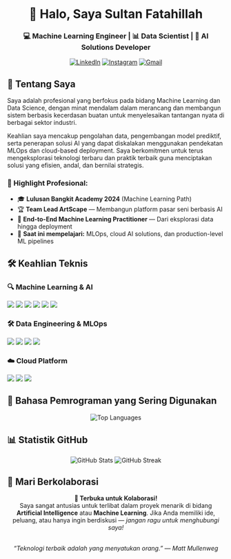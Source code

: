 <div align="center">

# 👋 Halo, Saya **Sultan Fatahillah**  
### 💻 Machine Learning Engineer | 📊 Data Scientist | 🤖 AI Solutions Developer  

[![LinkedIn](https://img.shields.io/badge/LinkedIn-Connect-blue?style=for-the-badge&logo=linkedin&logoColor=white)](https://www.linkedin.com/in/nuruddin-sulthon-syah-fatahillah-rahmani-35765829b/)
[![Instagram](https://img.shields.io/badge/Instagram-Follow-E4405F?style=for-the-badge&logo=instagram&logoColor=white)](https://instagram.com/sultanfatahillah_)
[![Gmail](https://img.shields.io/badge/Gmail-Email-D14836?style=for-the-badge&logo=gmail&logoColor=white)](mailto:adjikp76@gmail.com)

</div>

## 🚀 Tentang Saya

Saya adalah profesional yang berfokus pada bidang Machine Learning dan Data Science, dengan minat mendalam dalam merancang dan membangun sistem berbasis kecerdasan buatan untuk menyelesaikan tantangan nyata di berbagai sektor industri.

Keahlian saya mencakup pengolahan data, pengembangan model prediktif, serta penerapan solusi AI yang dapat diskalakan menggunakan pendekatan MLOps dan cloud-based deployment. Saya berkomitmen untuk terus mengeksplorasi teknologi terbaru dan praktik terbaik guna menciptakan solusi yang efisien, andal, dan bernilai strategis.

### 🎯 Highlight Profesional:
- 🎓 **Lulusan Bangkit Academy 2024** (Machine Learning Path)
- 🏆 **Team Lead ArtScape** — Membangun platform pasar seni berbasis AI
- 🤖 **End-to-End Machine Learning Practitioner** — Dari eksplorasi data hingga deployment
- 🌱 **Saat ini mempelajari:** MLOps, cloud AI solutions, dan production-level ML pipelines


## 🛠️ Keahlian Teknis

### 🔍 Machine Learning & AI
<p>
  <img src="https://img.shields.io/badge/Python-3776AB?style=for-the-badge&logo=python&logoColor=white" />
  <img src="https://img.shields.io/badge/TensorFlow-FF6F00?style=for-the-badge&logo=tensorflow&logoColor=white" />
  <img src="https://img.shields.io/badge/PyTorch-EE4C2C?style=for-the-badge&logo=pytorch&logoColor=white" />
  <img src="https://img.shields.io/badge/Keras-D00000?style=for-the-badge&logo=keras&logoColor=white" />
  <img src="https://img.shields.io/badge/Scikit_Learn-F7931E?style=for-the-badge&logo=scikit-learn&logoColor=white" />
  <img src="https://img.shields.io/badge/XGBoost-017CEE?style=for-the-badge&logo=xgboost&logoColor=white" />
</p>

### 🛠️ Data Engineering & MLOps
<p>
  <img src="https://img.shields.io/badge/Docker-2496ED?style=for-the-badge&logo=docker&logoColor=white" />
  <img src="https://img.shields.io/badge/MLflow-0194E2?style=for-the-badge&logo=mlflow&logoColor=white" />
  <img src="https://img.shields.io/badge/FastAPI-009688?style=for-the-badge&logo=fastapi&logoColor=white" />
  <img src="https://img.shields.io/badge/Airflow-017CEE?style=for-the-badge&logo=apache-airflow&logoColor=white" />
</p>

### ☁️ Cloud Platform
<p>
  <img src="https://img.shields.io/badge/GCP-4285F4?style=for-the-badge&logo=google-cloud&logoColor=white" />
  <img src="https://img.shields.io/badge/AWS-232F3E?style=for-the-badge&logo=amazon-aws&logoColor=white" />
  <img src="https://img.shields.io/badge/Heroku-430098?style=for-the-badge&logo=heroku&logoColor=white" />
</p>


## 🧠 Bahasa Pemrograman yang Sering Digunakan

<p align="center">
  <img src="https://github-readme-stats.vercel.app/api/top-langs/?username=f4tahitsYours&layout=compact&theme=radical" alt="Top Languages">
</p>


## 📊 Statistik GitHub

<p align="center">
  <img src="https://github-readme-stats.vercel.app/api?username=f4tahitsYours&show_icons=true&theme=radical" alt="GitHub Stats">
  <img src="https://github-readme-streak-stats.herokuapp.com/?user=f4tahitsYours&theme=radical" alt="GitHub Streak">
</p>


## 🤝 Mari Berkolaborasi

<div align="center">
  <strong>🚀 Terbuka untuk Kolaborasi!</strong><br>
  Saya sangat antusias untuk terlibat dalam proyek menarik di bidang <strong>Artificial Intelligence</strong> atau <strong>Machine Learning</strong>.  
  Jika Anda memiliki ide, peluang, atau hanya ingin berdiskusi — <em>jangan ragu untuk menghubungi saya!</em>
</div>

<br>

<p align="center">
  <em>“Teknologi terbaik adalah yang menyatukan orang.” — Matt Mullenweg</em>
</p>

